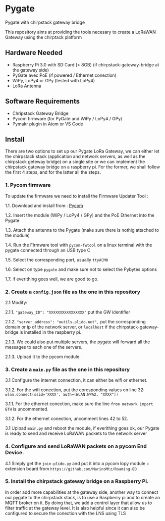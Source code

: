 # Pygate
Pygate with chirpstack gateway bridge

This repository aims at providing the tools necesary to create a LoRaWAN Gateway using the chirptack platform

## Hardware Needed

* Raspberry Pi 3.0 with SD Card (> 8GB) (if chirpstack-gateway-bridge at the gateway side)
* PyGate avec PoE (if powered / Ethernet conection)
* WiPy, LoPy4 or GPy (tested with LoPy4)
* LoRa Antenna

## Software Requirements

* Chripstack Gateway Bridge
* Pycom firmware (for PyGate and WiPy / LoPy4 / GPy)
* Pymakr plugin in Atom or VS Code 

## Install

There are two options to set up our Pygate LoRa Gateway, we can either let the chirpstack stack (application and network servers, as well as the chirpstack geteway bridge) on a single site or we can implement the chirpstack gateway bridge on a raspberry pi. 
For the former, we shall follow the first 4 steps, and for the latter all the steps.

### 1. Pycom firmware

To update the firmware we need to install the Firmware Updater Tool : 

1.1. Download and install from : [Pycom](https://software.pycom.io/downloads/linux-1.16.5.html) 

1.2. Insert the module (WiPy / LoPy4 / GPy) and the PoE Ethernet into the Pygate

1.3. Attach the antenna to the Pygate (make sure there is nothig attached to the module)

1.4. Run the Firmware tool with ` pycom-fwtool ` on a linux terminal with the pygate connected through an USB type C 

1.5. Select the corresponding port, usually ` ttyACM0 `

1.6. Select on type ` pygate ` and make sure not to select the Pybytes options

1.7. If everithing goes well, we are good to go.

### 2. Create a ` config.json ` file as the one in this repository

2.1 Modify: 

2.1.1. ` "gateway_ID": "XXXXXXXXXXXXXXXX" ` put the GW identifier 

2.1.2. ` "server_address": "outils.plido.net", ` put the corresponding domain or ip of the network server, or `localhost` if the chirpstack-gateway-bridge is installed in the raspberry pi.

2.1.3. We could also put multiple servers, the pygate will forward all the messages to each one of the servers.

2.1.3. Upload it to the pycom module.

### 3. Create a ` main.py ` file as the one in this repository

3.1 Configure the internet connection, it can either be wifi or ethernet.

3.1.2. For the wifi conection, put the coresponding values on line 32: `wlan.connect(ssid='XXXX', auth=(WLAN.WPA2, "XXXX")) `

3.1.1. For the ethernet conection, make sure the line `from network import ETH` is uncommented.

3.1.2. For the ethernet conection, uncomment lines 42 to 52.

3.1 Upload `main.py` and reboot the module, if everithing goes ok, our Pygate is ready to send and receive LoRaWAN packets to the network server

### 4. Configure and send LoRaWAN packets on a pycom End Device.

4.1 Simply get the `join-plido.py` and put it into a pycom lopy module + extension board from `https://github.com/MarinoMtz/Roaming-ED`

### 5. Install the chirpstack gateway bridge on a Raspberry Pi.

In order add more capabilities at the gateway side, another way to connect our pygate to the chirpstack stack, is to use a Raspberry pi and to create an MQTT broker on it. By doing that, we add a control layer that allow us to filter traffic at the gateway level. It is also helpful since it can also be configured to secure the conection with the LNS using TLS


